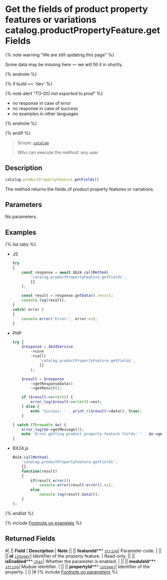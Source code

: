 # Get the fields of product property features or variations catalog.productPropertyFeature.getFields

{% note warning "We are still updating this page" %}

Some data may be missing here — we will fill it in shortly.

{% endnote %}

{% if build == 'dev' %}

{% note alert "TO-DO _not exported to prod_" %}

- no response in case of error
- no response in case of success
- no examples in other languages
  
{% endnote %}

{% endif %}

> Scope: [`catalog`](../../scopes/permissions.md)
>
> Who can execute the method: any user

## Description

```js
catalog.productPropertyFeature.getFields()
```

The method returns the fields of product property features or variations.

## Parameters

No parameters.

## Examples

{% list tabs %}

- JS

    ```js
    try
    {
    	const response = await $b24.callMethod(
    		'catalog.productPropertyFeature.getFields',
    		{}
    	);
    	
    	const result = response.getData().result;
    	console.log(result);
    }
    catch( error )
    {
    	console.error('Error:', error.ex);
    }
    ```

- PHP

    ```php
    try {
        $response = $b24Service
            ->core
            ->call(
                'catalog.productPropertyFeature.getFields',
                []
            );
    
        $result = $response
            ->getResponseData()
            ->getResult();
    
        if ($result->error()) {
            error_log($result->error()->ex);
        } else {
            echo 'Success: ' . print_r($result->data(), true);
        }
    
    } catch (Throwable $e) {
        error_log($e->getMessage());
        echo 'Error getting product property feature fields: ' . $e->getMessage();
    }
    ```

- BX24.js

    ```js
    BX24.callMethod(
        'catalog.productPropertyFeature.getFields',
        {},
        function(result)
        {
            if(result.error())
                console.error(result.error().ex);
            else
                console.log(result.data());
        }
    );
    ```

{% endlist %}

{% include [Footnote on examples](../../../_includes/examples.md) %}

## Returned Fields

#|
|| **Field** | **Description** | **Note** ||
|| **featureId^*^**
[`string`](../../data-types.md)| Parameter code. |  ||
|| **id**
[`integer`](../../data-types.md)| Identifier of the property feature. | Read-only. ||
|| **isEnabled^*^**
[`char`](../../data-types.md)| Whether the parameter is enabled. |  ||
|| **moduleId^*^**
[`string`](../../data-types.md)| Module identifier. |  ||
|| **propertyId^*^**
[`integer`](../../data-types.md)| Identifier of the property. |  ||
|#
{% include [Footnote on parameters](../../../_includes/required.md) %}